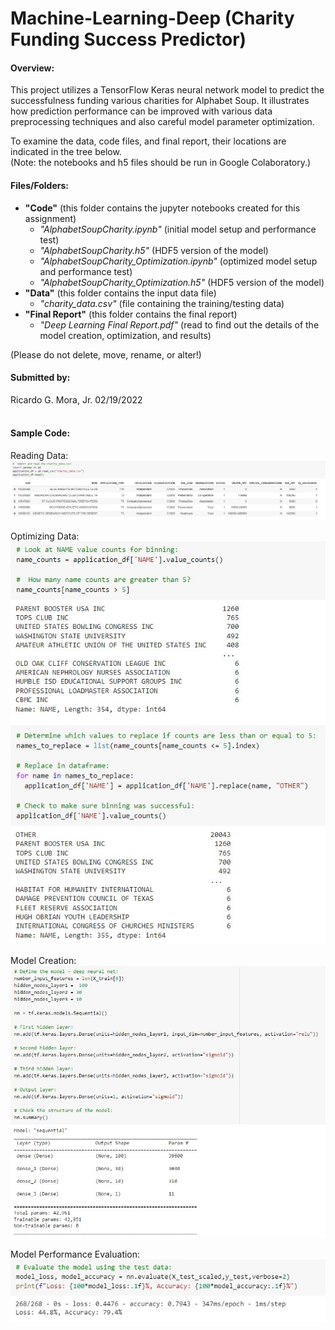 # Machine-Learning-Deep (Charity Funding Success Predictor)

#### Overview:
This project utilizes a TensorFlow Keras neural network model to predict the successfulness funding various charities for Alphabet Soup.
It illustrates how prediction performance can be improved with various data preprocessing techniques and also careful model parameter optimization.
<br>

To examine the data, code files, and final report, their locations are indicated in the tree below. <br>
(Note: the notebooks and h5 files should be run in Google Colaboratory.) <br>

#### Files/Folders:

+ **"Code"** (this folder contains the jupyter notebooks created for this assignment) <br>
	- *"AlphabetSoupCharity.ipynb"* (initial model setup and performance test) <br>
	- *"AlphabetSoupCharity.h5"* (HDF5 version of the model) <br>
	-  *"AlphabetSoupCharity_Optimization.ipynb"* (optimized model setup and performance test) <br>
	- *"AlphabetSoupCharity_Optimization.h5"* (HDF5 version of the model) <br>
+ **"Data"** (this folder contains the input data file) <br>
	- *"charity_data.csv"* (file containing the training/testing data) <br>
+ **"Final Report"** (this folder contains the final report) <br>
	- *"Deep Learning Final Report.pdf"* (read to find out the details of the model creation, optimization, and results) <br>
	
(Please do not delete, move, rename, or alter!)

#### Submitted by: <br>
 Ricardo G. Mora, Jr.  02/19/2022
 <br><br>
 
#### Sample Code:
Reading Data:<br>
<img src="/Images/Read.jpg">

Optimizing Data: <br>
<img src="/Images/Optimize.jpg">

Model Creation: <br>
<img src="/Images/Model.jpg">

Model Performance Evaluation: <br>
<img src="/Images/Evaluate.jpg">
